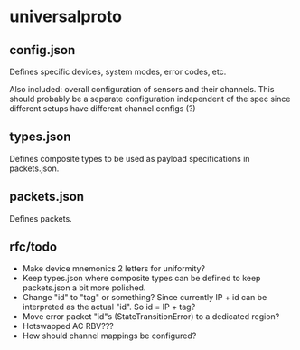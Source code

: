 # universalproto

## config.json

Defines specific devices, system modes, error codes, etc.

Also included: overall configuration of sensors and their channels. This should probably
be a separate configuration independent of the spec since different setups have different
channel configs (?)

## types.json

Defines composite types to be used as payload specifications in packets.json.

## packets.json

Defines packets.

## rfc/todo

- Make device mnemonics 2 letters for uniformity?
- Keep types.json where composite types can be defined to keep packets.json a bit more polished.
- Change "id" to "tag" or something? Since currently IP + id can be interpreted as the actual "id". So id = IP + tag?
- Move error packet "id"s (StateTransitionError) to a dedicated region?
- Hotswapped AC RBV???
- How should channel mappings be configured?
